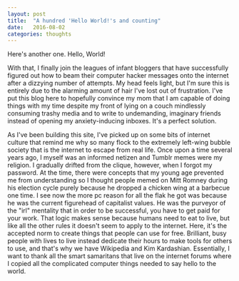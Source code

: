 ```yaml
---
layout: post
title:  "A hundred 'Hello World!'s and counting"
date:   2016-08-02
categories: thoughts
---
```

Here's another one. Hello, World!

With that, I finally join the leagues of infant bloggers that have successfully figured out how to beam their computer hacker messages onto the internet after a dizzying number of attempts. My head feels light, but I'm sure this is entirely due to the alarming amount of hair I've lost out of frustration. I've put this blog here to hopefully convince my mom that I am capable of doing things with my time despite my front of lying on a couch mindlessly consuming trashy media and to write to undemanding, imaginary friends instead of opening my anxiety-inducing inboxes. It's a perfect solution.

As I've been building this site, I've picked up on some bits of internet culture that remind me why so many flock to the extremely left-wing bubble society that is the internet to escape from real life. Once upon a time several years ago, I myself was an informed netizen and Tumblr memes were my religion. I gradually drifted from the clique, however, when I forgot my password. At the time, there were concepts that my young age prevented me from understanding so I thought people memed on Mitt Romney during his election cycle purely because he dropped a chicken wing at a barbecue one time. I see now the more pc reason for all the flak he got was because he was the current figurehead of capitalist values. He was the purveyor of the "irl" mentality that in order to be successful, you have to get paid for your work. That logic makes sense because humans need to eat to live, but like all the other rules it doesn't seem to apply to the internet. Here, it's the accepted norm to create things that people can use for free. Brilliant, busy people with lives to live instead dedicate their hours to make tools for others to use, and that's why we have Wikipedia and Kim Kardashian. Essentially, I want to thank all the smart samaritans that live on the internet forums where I copied all the complicated computer things needed to say hello to the world.
